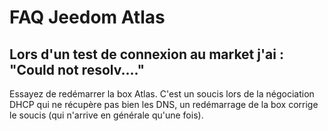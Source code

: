 # FAQ Jeedom Atlas

## Lors d'un test de connexion au market j'ai : "Could not resolv...."

Essayez de redémarrer la box Atlas. C'est un soucis lors de la négociation DHCP qui ne récupère pas bien les DNS, un redémarrage de la box corrige le soucis (qui n'arrive en générale qu'une fois).
